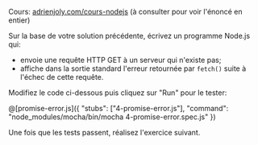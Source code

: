 Cours: [adrienjoly.com/cours-nodejs](https://adrienjoly.com/cours-nodejs/02-async) (à consulter pour voir l'énoncé en entier)

<!-- Code source: [GitHub](https://github.com/adrienjoly/cours-nodejs-techio-2). -->

Sur la base de votre solution précédente, écrivez un programme Node.js qui:
- envoie une requête HTTP GET à un serveur qui n'existe pas;
- affiche dans la sortie standard l'erreur retournée par `fetch()` suite à l'échec de cette requête.

Modifiez le code ci-dessous puis cliquez sur "Run" pour le tester:

@[promise-error.js]({
  "stubs": ["4-promise-error.js"],
  "command": "node_modules/mocha/bin/mocha 4-promise-error.spec.js"
})

Une fois que les tests passent, réalisez l'exercice suivant.
